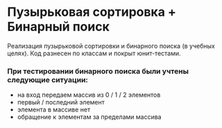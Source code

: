 Пузырьковая сортировка + Бинарный поиск
=======================================

Реализация пузырьковой сортировки и бинарного поиска (в учебных целях).
Код разнесен по классам и покрыт юнит-тестами.

### При тестировании бинарного поиска были учтены следующие ситуации:

 - на вход передаем массив из 0 / 1 / 2 элементов
 - первый / последний элемент
 - элемента в массиве нет
 - обращение к элементам за пределами массива
